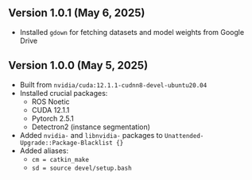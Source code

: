 Version 1.0.1 (May 6, 2025)
----------------------------

+ Installed `gdown` for fetching datasets and model weights from Google Drive

Version 1.0.0 (May 5, 2025)
----------------------------

+ Built from `nvidia/cuda:12.1.1-cudnn8-devel-ubuntu20.04`
+ Installed crucial packages:
  - ROS Noetic
  - CUDA 12.1.1
  - Pytorch 2.5.1
  - Detectron2 (instance segmentation)
+ Added `nvidia-` and `libnvidia-` packages to `Unattended-Upgrade::Package-Blacklist {}`
+ Added aliases:
  - `cm = catkin_make`
  - `sd = source devel/setup.bash`
